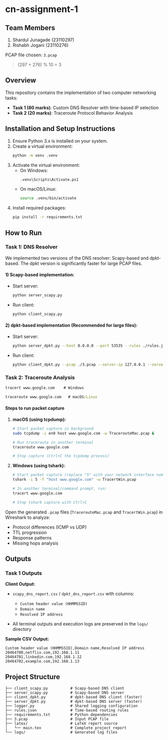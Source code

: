 # cn-assignment-1

## Team Members
1. Shardul Junagade (23110297)
2. Rishabh Jogani (23110276)

PCAP file chosen: `3.pcap`

> (297 + 276) % 10 = 3

## Overview

This repository contains the implementation of two computer networking tasks:
- **Task 1 (80 marks)**: Custom DNS Resolver with time-based IP selection
- **Task 2 (20 marks)**: Traceroute Protocol Behavior Analysis

## Installation and Setup Instructions
1. Ensure Python 3.x is installed on your system.
2. Create a virtual environment:
    ```bash
    python -m venv .venv
    ```
3. Activate the virtual environment:
    - On Windows:
        ```bash
        .venv\Scripts\Activate.ps1
        ```
    - On macOS/Linux:
        ```bash
        source .venv/bin/activate
        ```
4. Install required packages:
    ```bash
    pip install -r requirements.txt
    ```

## How to Run

### Task 1: DNS Resolver

We implemented two versions of the DNS resolver: Scapy-based and dpkt-based. The dpkt version is significantly faster for large PCAP files.

#### 1) Scapy-based implementation:

- Start server:
    ```bash
    python server_scapy.py
    ```

- Run client:
    ```bash
    python client_scapy.py
    ```

#### 2) dpkt-based implementation (Recommended for large files):

- Start server:
    ```bash
    python server_dpkt.py --host 0.0.0.0 --port 53535 --rules ./rules.json
    ```

- Run client:
    ```bash
    python client_dpkt.py --pcap ./3.pcap --server-ip 127.0.0.1 --server-port 53535 --out-csv dpkt_dns_report.csv
    ```

### Task 2: Traceroute Analysis


```cmd
tracert www.google.com    # Windows

traceroute www.google.com   # macOS/Linux
```

#### Steps to run packet capture

1. **macOS (using tcpdump):**
    ```bash
    # Start packet capture in background
    sudo tcpdump -i en0 host www.google.com -w TracerouteMac.pcap &

    # Run traceroute in another terminal
    traceroute www.google.com

    # Stop capture (Ctrl+C the tcpdump process)
    ```

2. **Windows (using tshark):**
    ```bash
    # Start packet capture (replace "5" with your network interface number)
    tshark -i 5 -f "host www.google.com" -w TracertWin.pcap

    # In another terminal/command prompt, run:
    tracert www.google.com

    # Stop tshark capture with Ctrl+C
    ```


Open the generated `.pcap` files (`TracerouteMac.pcap` and `TracertWin.pcap`) in Wireshark to analyze:
- Protocol differences (ICMP vs UDP)
- TTL progression
- Response patterns
- Missing hops analysis

## Outputs

### Task 1 Outputs

**Client Output:**
- `scapy_dns_report.csv` / `dpkt_dns_report.csv` with columns:
    - `Custom header value (HHMMSSID)`
    - `Domain name`
    - `Resolved IP address`

- All terminal outputs and execution logs are preserved in the `logs/` directory


**Sample CSV Output:**
```
Custom header value (HHMMSSID),Domain name,Resolved IP address
20464700,netflix.com,192.168.1.11
20464701,linkedin.com,192.168.1.12
20464702,example.com,192.168.1.13
```


## Project Structure

```
├── client_scapy.py          # Scapy-based DNS client
├── server_scapy.py          # Scapy-based DNS server  
├── client_dpkt.py           # dpkt-based DNS client (faster)
├── server_dpkt.py           # dpkt-based DNS server (faster)
├── logger.py                # Shared logging configuration
├── rules.json               # Time-based routing rules
├── requirements.txt         # Python dependencies
├── 3.pcap                   # Input PCAP file
├── latex/                   # LaTeX report source
│   └── main.tex             # Complete project report
└── logs/                    # Generated log files
```
